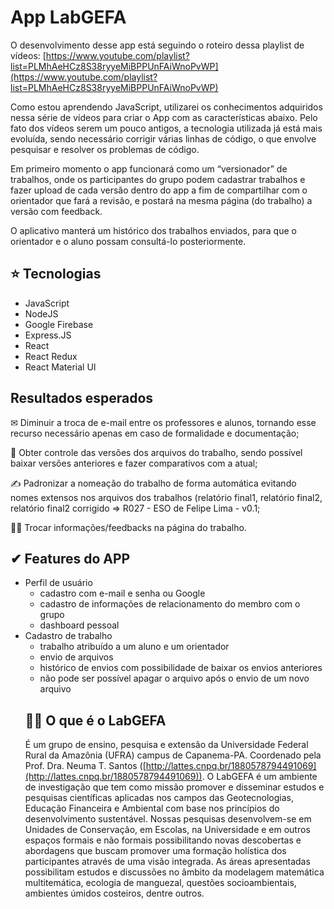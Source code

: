 # App LabGEFA

O desenvolvimento desse app está seguindo o roteiro dessa playlist de vídeos: [https://www.youtube.com/playlist?list=PLMhAeHCz8S38ryyeMiBPPUnFAiWnoPvWP](https://www.youtube.com/playlist?list=PLMhAeHCz8S38ryyeMiBPPUnFAiWnoPvWP)

Como estou aprendendo JavaScript, utilizarei os conhecimentos adquiridos nessa série de vídeos para criar o App com as características abaixo. Pelo fato dos vídeos serem um pouco antigos, a tecnologia utilizada já está mais evoluída, sendo necessário corrigir várias linhas de código, o que envolve pesquisar e resolver os problemas de código.

Em primeiro momento o app funcionará como um “versionador” de trabalhos, onde os participantes do grupo podem cadastrar trabalhos e fazer upload de cada versão dentro do app a fim de compartilhar com o orientador que fará a revisão, e postará na mesma página (do trabalho) a versão com feedback.

O aplicativo manterá um histórico dos trabalhos enviados, para que o orientador e o aluno possam consultá-lo posteriormente.

## ⭐ Tecnologias

- JavaScript
- NodeJS
- Google Firebase
- Express.JS
- React
- React Redux
- React Material UI

## Resultados esperados

✉ Diminuir a troca de e-mail entre os professores e alunos, tornando esse recurso necessário apenas em caso de formalidade e documentação;

📝 Obter controle das versões dos arquivos do trabalho, sendo possível baixar versões anteriores e fazer comparativos com a atual;

✍ Padronizar a nomeação do trabalho de forma automática evitando nomes extensos nos arquivos dos trabalhos (relatório final1, relatório final2, relatório final2 corrigido ⇒ R027 - ESO de Felipe Lima - v0.1;

👩‍🏫 Trocar informações/feedbacks na página do trabalho.

## ✔ Features do APP

- Perfil de usuário
  - cadastro com e-mail e senha ou Google
  - cadastro de informações de relacionamento do membro com o grupo
  - dashboard pessoal
- Cadastro de trabalho
  - trabalho atribuído a um aluno e um orientador
  - envio de arquivos
  - histórico de envios com possibilidade de baixar os envios anteriores
  - não pode ser possível apagar o arquivo após o envio de um novo arquivo
  ## 👨‍🔬 O que é o LabGEFA
  É um grupo de ensino, pesquisa e extensão da Universidade Federal Rural da Amazônia (UFRA) campus de Capanema-PA. Coordenado pela Prof. Dra. Neuma T. Santos ([http://lattes.cnpq.br/1880578794491069](http://lattes.cnpq.br/1880578794491069)). O LabGEFA é um ambiente de investigação que tem como missão promover e disseminar estudos e pesquisas científicas aplicadas nos campos das Geotecnologias, Educação Financeira e Ambiental com base nos princípios do desenvolvimento sustentável. Nossas pesquisas desenvolvem-se em Unidades de Conservação, em Escolas, na Universidade e em outros espaços formais e não formais possibilitando novas descobertas e abordagens que buscam promover uma formação holística dos participantes através de uma visão integrada. As áreas apresentadas possibilitam estudos e discussões no âmbito da modelagem matemática multitemática, ecologia de manguezal, questões socioambientais, ambientes úmidos costeiros, dentre outros.
